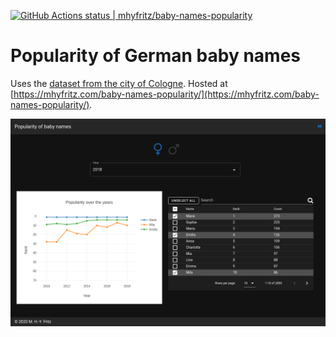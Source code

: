 [![GitHub Actions status | mhyfritz/baby-names-popularity](https://github.com/mhyfritz/baby-names-popularity/workflows/Deploy%20to%20GitHub%20Pages/badge.svg)](https://github.com/mhyfritz/baby-names-popularity/actions?query=workflow%3A%22Deploy+to+GitHub+Pages%22)

# Popularity of German baby names

Uses the [dataset from the city of Cologne](https://offenedaten-koeln.de/dataset/vornamen).
Hosted at [https://mhyfritz.com/baby-names-popularity/](https://mhyfritz.com/baby-names-popularity/).

![screenshot](./screenshot.png)
